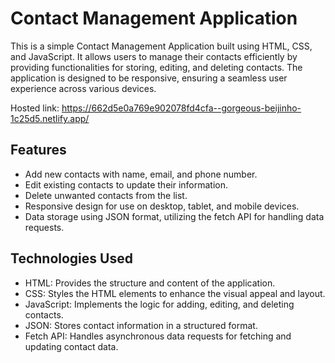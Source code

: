 # Contact Management Application

This is a simple Contact Management Application built using HTML, CSS, and JavaScript. It allows users to manage their contacts efficiently by providing functionalities for storing, editing, and deleting contacts. 
The application is designed to be responsive, ensuring a seamless user experience across various devices.

Hosted link: https://662d5e0a769e902078fd4cfa--gorgeous-beijinho-1c25d5.netlify.app/

## Features

- Add new contacts with name, email, and phone number.
- Edit existing contacts to update their information.
- Delete unwanted contacts from the list.
- Responsive design for use on desktop, tablet, and mobile devices.
- Data storage using JSON format, utilizing the fetch API for handling data requests.

## Technologies Used

- HTML: Provides the structure and content of the application.
- CSS: Styles the HTML elements to enhance the visual appeal and layout.
- JavaScript: Implements the logic for adding, editing, and deleting contacts.
- JSON: Stores contact information in a structured format.
- Fetch API: Handles asynchronous data requests for fetching and updating contact data.



